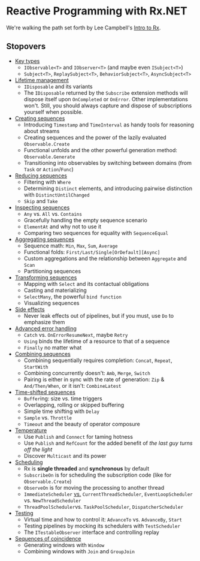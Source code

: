 # Reactive Programming with Rx.NET

We're walking the path set forth by Lee Campbell's [Intro to Rx].

## Stopovers

* [Key types]
    * `IObservable<T>` and `IObserver<T>` (and maybe even `ISubject<T>`)
    * `Subject<T>`, `ReplaySubject<T>`, `BehaviorSubject<T>`, `AsyncSubject<T>`
* [Lifetime management]
    * `IDisposable` and its variants
    * The `IDisposable` returned by the `Subscribe` extension methods will dispose itself upon `OnCompleted` or `OnError`. Other implementations won't. Still, you should always capture and dispose of subscriptions yourself when possible.
* [Creating sequences]
    * Introducing `Timestamp` and `TimeInterval` as handy tools for reasoning about streams
    * Creating sequences and the power of the lazily evaluated `Observable.Create`
    * Functional unfolds and the other powerful generation method: `Observable.Generate`
    * Transitioning into observables by switching between domains (from `Task` or `Action`/`Func`)
* [Reducing sequences]
    * Filtering with `Where`
    * Determining `Distinct` elements, and introducing pairwise distinction with `DistinctUntilChanged`
    * `Skip` and `Take`
* [Inspecting sequences]
    * `Any` vs. `All` vs. `Contains`
    * Gracefully handling the empty sequence scenario
    * `ElementAt` and why not to use it
    * Comparing two sequences for equality with `SequenceEqual`
* [Aggregating sequences]
    * Sequence math: `Min`, `Max`, `Sum`, `Average`
    * Functional folds: `First/Last/Single[OrDefault][Async]`
    * Custom aggregations and the relationship between `Aggregate` and `Scan`
    * Partitioning sequences
* [Transforming sequences]
    * Mapping with `Select` and its contactual obligations
    * Casting and materializing
    * `SelectMany`, the powerful `bind function`
    * Visualizing sequences
* [Side effects]
    * Never leak effects out of pipelines, but if you must, use `Do` to emphasize them
* [Advanced error handling]
    * `Catch` vs. `OnErrorResumeNext`, maybe `Retry`
    * `Using` binds the lifetime of a resource to that of a sequence
    * `Finally` no matter what
* [Combining sequences]
    * Combining sequentially requires completion: `Concat`, `Repeat`, `StartWith`
    * Combining concurrently doesn't: `Amb`, `Merge`, `Switch`
    * Pairing is either in sync with the rate of generation: `Zip` & `And/Then/When`, or it isn't: `CombineLatest`
* [Time-shifted sequences]
    * `Buffer`ing: size vs. time triggers
    * Overlapping, rolling or skipped buffering
    * Simple time shifting with `Delay`
    * `Sample` vs. `Throttle`
    * `Timeout` and the beauty of operator composure
* [Temperature]
    * Use `Publish` and `Connect` for taming hotness
    * Use `Publish` and `RefCount` for the added benefit of *the last guy turns off the light*
    * Discover `Multicast` and its power
* [Scheduling]
    * Rx is **single threaded** and **synchronous** by default
    * `SubscribeOn` is for scheduling the subscription code (like for `Observable.Create`)
    * `ObserveOn` is for moving the processing to another thread
    * `ImmediateScheduler` [vs.] `CurrentThreadScheduler`, `EventLoopScheduler` vs. `NewThreadScheduler`
    * `ThreadPoolScheduler`vs. `TaskPoolScheduler`, `DispatcherScheduler`
* [Testing]
    * Virtual time and how to control it: `AdvanceTo` vs. `AdvanceBy`, `Start`
    * Testing pipelines by mocking its schedulers with `TestScheduler`
    * The `ITestableObserver` interface and controlling replay
* [Sequences of coincidence]
    * Generating windows with `Window`
    * Combining windows with `Join` and `GroupJoin`

[Intro to Rx]: <http://introtorx.com/>
[Key types]: <https://github.com/panteamihai/workshop-rx/blob/master/RxWorkshop/KeyTypes.cs>
[Lifetime management]: <https://github.com/panteamihai/workshop-rx/blob/master/RxWorkshop/LifetimeManagement.cs>
[Creating sequences]: <https://github.com/panteamihai/workshop-rx/blob/master/RxWorkshop/CreatingSequences.cs>
[Reducing sequences]: <https://github.com/panteamihai/workshop-rx/blob/master/RxWorkshop/ReducingSequences.cs>
[Inspecting sequences]: <https://github.com/panteamihai/workshop-rx/blob/master/RxWorkshop/InspectingSequences.cs>
[Aggregating sequences]: <https://github.com/panteamihai/workshop-rx/blob/master/RxWorkshop/AggregatingSequences.cs>
[Transforming sequences]: <https://github.com/panteamihai/workshop-rx/blob/master/RxWorkshop/TransformingSequences.cs>
[Side effects]: <https://github.com/panteamihai/workshop-rx/blob/master/RxWorkshop/SideEffects.cs>
[Advanced error handling]: <https://github.com/panteamihai/workshop-rx/blob/master/RxWorkshop/AdvancedErrorHandling.cs>
[Combining sequences]: <https://github.com/panteamihai/workshop-rx/blob/master/RxWorkshop/CombiningSequences.cs>
[Time-shifted sequences]: <https://github.com/panteamihai/workshop-rx/blob/master/RxWorkshop/TimeshiftedSequences.cs>
[Temperature]: <https://github.com/panteamihai/workshop-rx/blob/master/RxWorkshop/Temperature.cs>
[Scheduling]: <https://github.com/panteamihai/workshop-rx/blob/master/RxWorkshop/Scheduling.cs>
[Testing]: <https://github.com/panteamihai/workshop-rx/blob/master/RxWorkshop/Testing.cs>
[vs.]: <https://social.msdn.microsoft.com/Forums/en-US/7f75482f-eff2-4938-9491-47fe870989e8/currentthreadscheduler-vs-immediatescheduler?forum=rx>
[Sequences of coincidence]: <https://github.com/panteamihai/workshop-rx/blob/master/RxWorkshop/SequencesOfCoincidence.cs>
